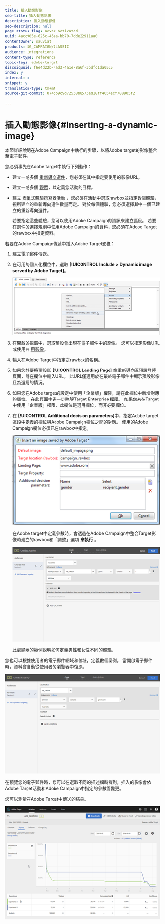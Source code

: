 ```yaml
---
title: 插入動態影像
seo-title: 插入動態影像
description: 插入動態影像
seo-description: null
page-status-flag: never-activated
uuid: 4acc905e-625c-45aa-bb70-7dde22911aa0
contentOwner: sauviat
products: SG_CAMPAIGN/CLASSIC
audience: integrations
content-type: reference
topic-tags: adobe-target
discoiquuid: f6e4d22b-4ad3-4a1e-8a6f-3bdfc1da0535
index: y
internal: n
snippet: y
translation-type: tm+mt
source-git-commit: 0745b9c9d72538b8573ad18ff4054ecf788905f2

---
```



# 插入動態影像{#inserting-a-dynamic-image}

本節詳細說明在Adobe Campaign中執行的步驟，以將Adobe target的影像整合至電子郵件。

您必須事先在Adobe target中執行下列動作：

* 建立一或多個 [重新導向選件](https://marketing.adobe.com/resources/help/en_US/tnt/help/t_Creating_a_Redirect_Offer.html)，您必須在其中指定要使用的影像URL。
* 建立一或多個 [觀眾](https://marketing.adobe.com/resources/help/en_US/target/target/t_create-audience.html)，以定義您活動的目標。
* 建立 [表單式體驗撰寫器活動](https://marketing.adobe.com/resources/help/en_US/tnt/help/t_Creating_an_A_B_Test.html) ，您必須在活動中選取rawbox並指定數個體驗，視所建立的重新導向選件數量而定。 對於每個體驗，您必須選擇其中一個已建立的重新導向選件。

   若要指定這些體驗，您可以使用Adobe Campaign的資訊來建立區段。 若要在選件的選擇規則中使用Adobe Campaign的資料，您必須在Adobe Target的rawbox中指定資料。

若要在Adobe Campaign傳遞中插入Adobe Target影像：

1. 建立電子郵件傳送。
1. 在可用的個人化欄位中，選取 **[!UICONTROL Include > Dynamic image served by Adobe Target]**。

   ![](assets/tar_insert_dynamic_image.png)

1. 在開啟的視窗中，選取預設會出現在電子郵件中的影像。 您可以指定影像URL或使用共 [用影像](../../integrations/using/sharing-assets-with-adobe-experience-cloud.md)。
1. 輸入在Adobe Target中指定之rawbox的名稱。
1. 如果您想要將預設影 **[!UICONTROL Landing Page]** 像重新導向至預設登陸頁面，請在欄位中輸入URL。 此URL僅適用於在最終電子郵件中顯示預設影像且為選用的情況。
1. 如果您在Adobe target的設定中使用「企業版」權限，請在此欄位中新增對應的屬性。 在此頁面中進一步瞭解Target Enterprise [權限](https://marketing.adobe.com/resources/help/en_US/target/target/properties-overview.html)。 如果您未在Target中使用「企業版」權限，此欄位是選用欄位，而非必要欄位。
1. 在 **[!UICONTROL Additional decision parameters]**&#x200B;中，指定Adobe target區段中定義的欄位與Adobe Campaign欄位之間的對應。 使用的Adobe Campaign欄位必須已在rawbox中指定。

   ![](assets/tar_additional_decisionning_parameters.png)

   在Adobe target中定義參數時，會透過在Adobe Campaign中整合Target影像時建立的rawbox和「調整」選項 **來執行** 。

   ![](assets/tar_additional_decisionning_parameters_1.png)

   此處顯示的範例說明如何定義男性和女性不同的體驗。

您也可以根據使用者的電子郵件網域和位址，定義數個案例。 當開啟電子郵件時，資料會自動從使用者的瀏覽器中復原。

![](assets/tar_additional_decisionning_parameters_2.png)

在預覽您的電子郵件時，您可以在選取不同的描述檔時看到，插入的影像會依Adobe Target活動和Adobe Campaign中指定的參數而變更。

您可以測量在Adobe Target中傳送的結果。

![](assets/tar_measure_results.png)

